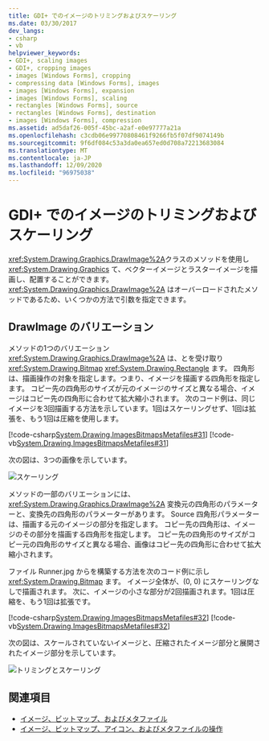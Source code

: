 ```yaml
---
title: GDI+ でのイメージのトリミングおよびスケーリング
ms.date: 03/30/2017
dev_langs:
- csharp
- vb
helpviewer_keywords:
- GDI+, scaling images
- GDI+, cropping images
- images [Windows Forms], cropping
- compressing data [Windows Forms], images
- images [Windows Forms], expansion
- images [Windows Forms], scaling
- rectangles [Windows Forms], source
- rectangles [Windows Forms], destination
- images [Windows Forms], compression
ms.assetid: ad5daf26-005f-45bc-a2af-e0e97777a21a
ms.openlocfilehash: c3cdb06e99770808461f9266fb5f07df9074149b
ms.sourcegitcommit: 9f6df084c53a3da0ea657ed0d708a72213683084
ms.translationtype: MT
ms.contentlocale: ja-JP
ms.lasthandoff: 12/09/2020
ms.locfileid: "96975038"
---
```

# <a name="cropping-and-scaling-images-in-gdi"></a>GDI+ でのイメージのトリミングおよびスケーリング
<xref:System.Drawing.Graphics.DrawImage%2A>クラスのメソッドを使用し <xref:System.Drawing.Graphics> て、ベクターイメージとラスターイメージを描画し、配置することができます。 <xref:System.Drawing.Graphics.DrawImage%2A> はオーバーロードされたメソッドであるため、いくつかの方法で引数を指定できます。  
  
## <a name="drawimage-variations"></a>DrawImage のバリエーション  
 メソッドの1つのバリエーション <xref:System.Drawing.Graphics.DrawImage%2A> は、とを受け取り <xref:System.Drawing.Bitmap> <xref:System.Drawing.Rectangle> ます。 四角形は、描画操作の対象を指定します。つまり、イメージを描画する四角形を指定します。 コピー先の四角形のサイズが元のイメージのサイズと異なる場合、イメージはコピー先の四角形に合わせて拡大縮小されます。 次のコード例は、同じイメージを3回描画する方法を示しています。1回はスケーリングせず、1回は拡張を、もう1回は圧縮を使用します。  
  
 [!code-csharp[System.Drawing.ImagesBitmapsMetafiles#31](~/samples/snippets/csharp/VS_Snippets_Winforms/System.Drawing.ImagesBitmapsMetafiles/CS/Class1.cs#31)]
 [!code-vb[System.Drawing.ImagesBitmapsMetafiles#31](~/samples/snippets/visualbasic/VS_Snippets_Winforms/System.Drawing.ImagesBitmapsMetafiles/VB/Class1.vb#31)]  
  
 次の図は、3つの画像を示しています。  
  
 ![スケーリング](./media/aboutgdip03-art06.gif "AboutGdip03_Art06")  
  
 メソッドの一部のバリエーションには、 <xref:System.Drawing.Graphics.DrawImage%2A> 変換元の四角形のパラメーターと、変換先の四角形のパラメーターがあります。 Source 四角形パラメーターは、描画する元のイメージの部分を指定します。 コピー先の四角形は、イメージのその部分を描画する四角形を指定します。 コピー先の四角形のサイズがコピー元の四角形のサイズと異なる場合、画像はコピー先の四角形に合わせて拡大縮小されます。  
  
 ファイル Runner.jpg からを構築する方法を次のコード例に示し <xref:System.Drawing.Bitmap> ます。 イメージ全体が、(0, 0) にスケーリングなしで描画されます。 次に、イメージの小さな部分が2回描画されます。1回は圧縮を、もう1回は拡張です。  
  
 [!code-csharp[System.Drawing.ImagesBitmapsMetafiles#32](~/samples/snippets/csharp/VS_Snippets_Winforms/System.Drawing.ImagesBitmapsMetafiles/CS/Class1.cs#32)]
 [!code-vb[System.Drawing.ImagesBitmapsMetafiles#32](~/samples/snippets/visualbasic/VS_Snippets_Winforms/System.Drawing.ImagesBitmapsMetafiles/VB/Class1.vb#32)]  
  
 次の図は、スケールされていないイメージと、圧縮されたイメージ部分と展開されたイメージ部分を示しています。  
  
 ![トリミングとスケーリング](./media/aboutgdip03-art07.gif "AboutGdip03_Art07")  
  
## <a name="see-also"></a>関連項目

- [イメージ、ビットマップ、およびメタファイル](images-bitmaps-and-metafiles.md)
- [イメージ、ビットマップ、アイコン、およびメタファイルの操作](working-with-images-bitmaps-icons-and-metafiles.md)
